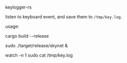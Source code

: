 keylogger-rs

listen to keyboard event, and save them to `/tmp/key.log`.

usage:

cargo build --release

sudo ./target/release/skynet &

watch -n 1 sudo cat /tmp/key.log

